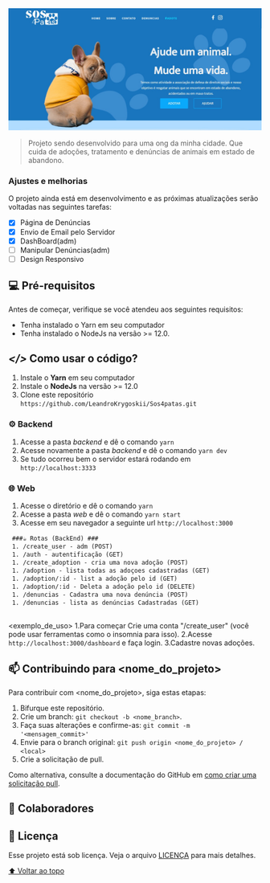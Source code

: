 <img src="https://github.com/LeandroKrygoskii/Sos4patas/blob/main/sos4patas/sos4patasimg.png" alt="projeto imagem">

> Projeto sendo desenvolvido para uma ong da minha cidade. Que cuida de adoções, tratamento e denúncias de animais em estado de abandono.
### Ajustes e melhorias

O projeto ainda está em desenvolvimento e as próximas atualizações serão voltadas nas seguintes tarefas:

- [x] Página de Denúncias
- [x] Envio de Email pelo Servidor
- [x] DashBoard(adm)
- [ ] Manipular Denúncias(adm)
- [ ] Design Responsivo

## 💻 Pré-requisitos

Antes de começar, verifique se você atendeu aos seguintes requisitos:
* Tenha instalado o Yarn em seu computador
* Tenha instalado o NodeJs na versão >= 12.0.

## ***</>*** Como usar o código?
1. Instale o **Yarn** em seu computador
1. Instale o **NodeJs** na versão >= 12.0
1. Clone este repositório `https://github.com/LeandroKrygoskii/Sos4patas.git`

### ⚙️ Backend
1. Acesse a pasta *backend* e dê o comando `yarn`
1. Acesse novamente a pasta *backend* e dê o comando `yarn dev`
1. Se tudo ocorreu bem o servidor estará rodando em `http://localhost:3333`

### 🌐 Web
1. Acesse o diretório e dê o comando `yarn`
1. Acesse a pasta *web* e dê o comando `yarn start`
1. Acesse em seu navegador a seguinte url `http://localhost:3000`


```
 ###☕ Rotas (BackEnd) ###
 1. /create_user - adm (POST)
 1. /auth - autentificação (GET)
 1. /create_adoption - cria uma nova adoção (POST)
 1. /adoption - lista todas as adoçoes cadastradas (GET)
 1. /adoption/:id - list a adoção pelo id (GET)
 1. /adoption/:id - Deleta a adoção pelo id (DELETE)
 1. /denuncias - Cadastra uma nova denúncia (POST)
 1. /denuncias - lista as denúncias Cadastradas (GET)
 
```
<exemplo_de_uso>
1.Para começar Crie uma conta "/create_user" (você pode usar ferramentas como o insomnia para isso).
2.Acesse `http://localhost:3000/dashboard` e faça login.
3.Cadastre novas adoções.


## 📫 Contribuindo para <nome_do_projeto>
Para contribuir com <nome_do_projeto>, siga estas etapas:

1. Bifurque este repositório.
2. Crie um branch: `git checkout -b <nome_branch>`.
3. Faça suas alterações e confirme-as: `git commit -m '<mensagem_commit>'`
4. Envie para o branch original: `git push origin <nome_do_projeto> / <local>`
5. Crie a solicitação de pull.

Como alternativa, consulte a documentação do GitHub em [como criar uma solicitação pull](https://help.github.com/en/github/collaborating-with-issues-and-pull-requests/creating-a-pull-request).

## 🤝 Colaboradores


## 📝 Licença

Esse projeto está sob licença. Veja o arquivo [LICENÇA](LICENSE.md) para mais detalhes.

[⬆ Voltar ao topo](#nome-do-projeto)<br>
